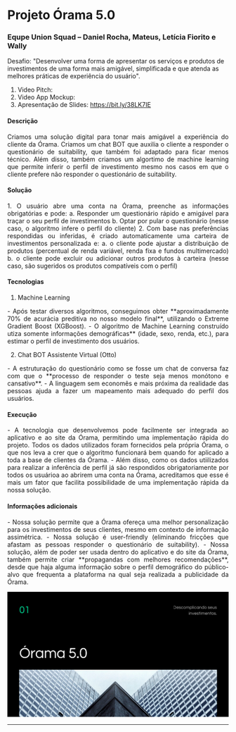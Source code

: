 # Projeto Órama 5.0
### Equpe Union Squad – Daniel Rocha, Mateus, Letícia Fiorito e Wally
Desafio: "Desenvolver uma forma de apresentar os serviços e produtos de investimentos de uma forma mais amigável, simplificada e que atenda as melhores práticas de experiência do usuário".

1. Video Pitch: 
2. Video App Mockup: 
3. Apresentação de Slides: https://bit.ly/38LK7IE

#### **Descrição**

<p align="justify">
Criamos uma solução digital para tonar mais amigável a experiência do cliente da Órama. Criamos um chat BOT que auxilia o cliente a responder o questionário de suitability, que também foi adaptado para ficar menos técnico. Além disso, também criamos um algortimo de machine learning que permite inferir o perfil de investimento mesmo nos casos em que o cliente prefere não responder o questionário de suitability.
</p>

#### **Solução**

<p align="justify">
1. O usuário abre uma conta na Órama, preenche as informações obrigatórias e pode:
  a. Responder um questionário rápido e amigável para traçar o seu perfil de investimentos
  b. Optar por pular o questionário (nesse caso, o algoritmo infere o perfil do cliente)
2. Com base nas preferências respondidas ou inferidas, é criado automaticamente uma carteira de investimentos personalizada e:
  a. o cliente pode ajustar a distribuição de produtos (percentual de renda variável, renda fixa e fundos multimercado)
  b. o cliente pode excluir ou adicionar outros produtos à carteira (nesse caso, são sugeridos os produtos compatíveis com o perfil)
  
</p>

#### **Tecnologias**

1. Machine Learning
<p align="justify">
- Após testar diversos algoritmos, conseguimos obter **aproximadamente 70% de acurácia preditiva no nosso modelo final**, utilizando o Extreme Gradient Boost (XGBoost). 
- O algoritmo de Machine Learning construído utiza somente informações demográficas** (idade, sexo, renda, etc.), para estimar o perfil de investimento dos usuários.
</p>

2. Chat BOT Assistente Virtual (Otto)
<p align="justify">
- A estruturação do questionário como se fosse um chat de conversa faz com que o **processo de responder o teste seja menos monótono e cansativo**.
- A linguagem sem economês e mais próxima da realidade das pessoas ajuda a fazer um mapeamento mais adequado do perfil dos usuários.
</p>

#### **Execução**

<p align="justify">
- A tecnologia que desenvolvemos pode facilmente ser integrada ao aplicativo e ao site da Órama, permitindo uma implementação rápida do projeto. Todos os dados utilizados foram fornecidos pela própria Órama, o que nos leva a crer que o algoritmo funcionará bem quando for aplicado a toda a base de clientes da Órama.
- Além disso, como os dados utiilizados para realizar a inferência de perfil já são respondidos obrigatoriamente por todos os usuárioa ao abrirem uma conta na Órama, acreditamos que esse é mais um fator que facilita possibilidade de uma implementação rápida da nossa solução.
</p>

#### **Informações adicionais**

<p align="justify">
- Nossa solução permite que a Órama ofereça uma melhor personalização para os investimentos de seus clientes, mesmo em contexto de informação assimétrica.
- Nossa solução é user-friendly (eliminando fricções que afastam as pessoas responder o questionário de suitability).
- Nossa solução, além de poder ser usada dentro do aplicativo e do site da Órama, também permite criar **propagandas com melhores recomendações**, desde que haja alguma informação sobre o perfil demográfico do público-alvo que frequenta a plataforma na qual seja realizada a publicidade da Órama. 
</p>

<img src="https://github.com/danielnrocha/MegaHackOrama/blob/master/logo.png" width="800">

----------
